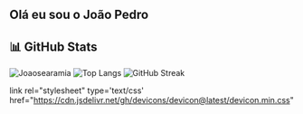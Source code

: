 ## Olá eu sou o João Pedro


## 📊 GitHub Stats

![Joaosearamia](https://github-readme-stats.vercel.app/api?username=joaosearamia&show_icons=true&theme=dark)
![Top Langs](https://github-readme-stats.vercel.app/api/top-langs/?username=joaosearamia&layout=compact&theme=dark)
![GitHub Streak](https://streak-stats.demolab.com/?user=joaosearamia&theme=dark)

link rel="stylesheet" type='text/css' href="https://cdn.jsdelivr.net/gh/devicons/devicon@latest/devicon.min.css" 
          


